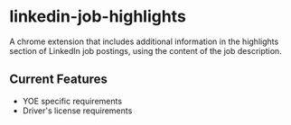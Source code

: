 # linkedin-job-highlights
A chrome extension that includes additional information in the highlights section of LinkedIn job postings, using the content of the job description.

## Current Features
- YOE specific requirements
- Driver's license requirements
